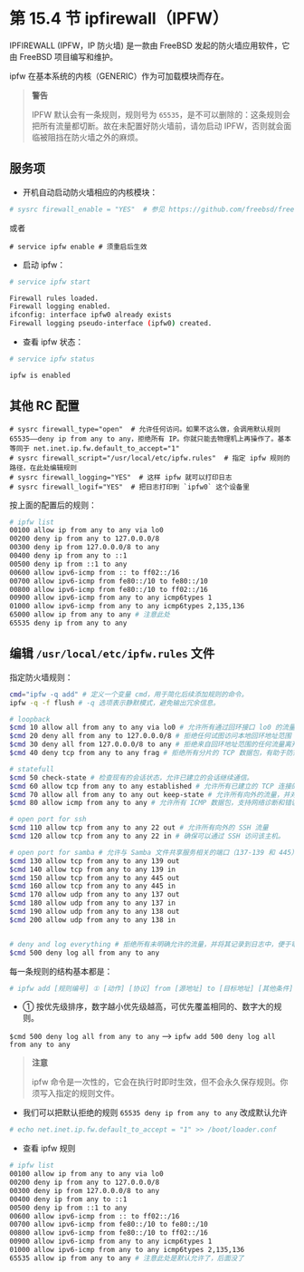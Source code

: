 # 第 15.4 节 ipfirewall（IPFW）

IPFIREWALL (IPFW，IP 防火墙) 是一款由 FreeBSD 发起的防火墙应用软件，它由 FreeBSD 项目编写和维护。

ipfw 在基本系统的内核（GENERIC）作为可加载模块而存在。

>**警告**
>
>IPFW 默认会有一条规则，规则号为 `65535`，是不可以删除的：这条规则会把所有流量都切断。故在未配置好防火墙前，请勿启动 IPFW，否则就会面临被阻挡在防火墙之外的麻烦。

## 服务项

- 开机自动启动防火墙相应的内核模块：

```sh
# sysrc firewall_enable = "YES"  # 参见 https://github.com/freebsd/freebsd-src/blob/main/libexec/rc/rc.d/routing#L387
```

或者

```
# service ipfw enable # 须重启后生效
```


- 启动 ipfw：

```sh
# service ipfw start

Firewall rules loaded.
Firewall logging enabled.
ifconfig: interface ipfw0 already exists
Firewall logging pseudo-interface (ipfw0) created.
```

- 查看 ipfw 状态：

```sh
# service ipfw status

ipfw is enabled
```

## 其他 RC 配置

```
# sysrc firewall_type="open"  # 允许任何访问。如果不这么做，会调用默认规则 65535——deny ip from any to any，拒绝所有 IP。你就只能去物理机上再操作了。基本等同于 net.inet.ip.fw.default_to_accept="1"
# sysrc firewall_script="/usr/local/etc/ipfw.rules"  # 指定 ipfw 规则的路径，在此处编辑规则
# sysrc firewall_logging="YES"  # 这样 ipfw 就可以打印日志
# sysrc firewall_logif="YES"  # 把日志打印到 `ipfw0` 这个设备里
```

按上面的配置后的规则：

```sh
# ipfw list
00100 allow ip from any to any via lo0
00200 deny ip from any to 127.0.0.0/8
00300 deny ip from 127.0.0.0/8 to any
00400 deny ip from any to ::1
00500 deny ip from ::1 to any
00600 allow ipv6-icmp from :: to ff02::/16
00700 allow ipv6-icmp from fe80::/10 to fe80::/10
00800 allow ipv6-icmp from fe80::/10 to ff02::/16
00900 allow ipv6-icmp from any to any icmp6types 1
01000 allow ipv6-icmp from any to any icmp6types 2,135,136
65000 allow ip from any to any # 注意此处
65535 deny ip from any to any
```

## 编辑 `/usr/local/etc/ipfw.rules` 文件


指定防火墙规则：

```sh
cmd="ipfw -q add" # ​定义一个变量 cmd，用于简化后续添加规则的命令。
ipfw -q -f flush # -q 选项表示静默模式，避免输出冗余信息。

# loopback
$cmd 10 allow all from any to any via lo0 # 允许所有通过回环接口 lo0 的流量。
$cmd 20 deny all from any to 127.0.0.0/8 # 拒绝任何试图访问本地回环地址范围（127.0.0.0/8）的外部流量，防止伪造的回环地址通信。
$cmd 30 deny all from 127.0.0.0/8 to any # 拒绝来自回环地址范围的任何流量离开本地主机，进一步确保回环地址的安全性。
$cmd 40 deny tcp from any to any frag # ​拒绝所有分片的 TCP 数据包，有助于防范某些类型的攻击。

# statefull
$cmd 50 check-state # 检查现有的会话状态，允许已建立的会话继续通信。
$cmd 60 allow tcp from any to any established # 允许所有已建立的 TCP 连接的数据包通过。
$cmd 70 allow all from any to any out keep-state # 允许所有向外的流量，并对其创建状态记录，以便响应流量能够自动通过。
$cmd 80 allow icmp from any to any # 允许所有 ICMP 数据包，支持网络诊断和错误报告功能。​

# open port for ssh
$cmd 110 allow tcp from any to any 22 out # 允许所有向外的 SSH 流量
$cmd 120 allow tcp from any to any 22 in # 确保可以通过 SSH 访问该主机。

# open port for samba # 允许与 Samba 文件共享服务相关的端口（137-139 和 445）的进出流量，确保 Samba 服务正常运行。
$cmd 130 allow tcp from any to any 139 out
$cmd 140 allow tcp from any to any 139 in
$cmd 150 allow tcp from any to any 445 out
$cmd 160 allow tcp from any to any 445 in
$cmd 170 allow udp from any to any 137 out
$cmd 180 allow udp from any to any 137 in
$cmd 190 allow udp from any to any 138 out
$cmd 200 allow udp from any to any 138 in


# deny and log everything # 拒绝所有未明确允许的流量，并将其记录到日志中，便于审计和故障排查。
$cmd 500 deny log all from any to any
```

每一条规则的结构基本都是：

```sh
# ipfw add [规则编号] ① [动作] [协议] from [源地址] to [目标地址] [其他条件]
```

- ① 按优先级排序，数字越小优先级越高，可优先覆盖相同的、数字大的规则。

`$cmd 500 deny log all from any to any` ——> `ipfw add 500 deny log all from any to any`

>**注意**
>
>ipfw 命令是一次性的，它会在执行时即时生效，但不会永久保存规则。你须写入指定的规则文件。


- 我们可以把默认拒绝的规则 `65535 deny ip from any to any` 改成默认允许

```sh
# echo net.inet.ip.fw.default_to_accept = "1" >> /boot/loader.conf
```

- 查看 ipfw 规则

```sh
# ipfw list
00100 allow ip from any to any via lo0
00200 deny ip from any to 127.0.0.0/8
00300 deny ip from 127.0.0.0/8 to any
00400 deny ip from any to ::1
00500 deny ip from ::1 to any
00600 allow ipv6-icmp from :: to ff02::/16
00700 allow ipv6-icmp from fe80::/10 to fe80::/10
00800 allow ipv6-icmp from fe80::/10 to ff02::/16
00900 allow ipv6-icmp from any to any icmp6types 1
01000 allow ipv6-icmp from any to any icmp6types 2,135,136
65535 allow ip from any to any # 注意此处是默认允许了，后面没了
```




